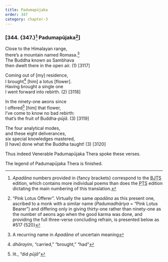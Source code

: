 ```yaml
---
title: Padumapūjaka
order: 347
category: chapter-3
---
```


### \[344. {347.}[^1] Padumapūjaka[^2]\]

Close to the Himalayan range,  
there’s a mountain named Romasa.[^3]  
The Buddha known as Sambhava  
then dwelt there in the open air. (1) \[3117\]

Coming out of \[my\] residence,  
I brought[^4] \[him\] a lotus \[flower\].  
Having brought a single one  
I went forward into rebirth. (2) \[3118\]

In the ninety-one aeons since  
I offered[^5] \[him\] that flower,  
I’ve come to know no bad rebirth:  
that’s the fruit of Buddha-*pūjā*. (3) \[3119\]

The four analytical modes,  
and these eight deliverances,  
six special knowledges mastered,  
\[I have\] done what the Buddha taught! (3) \[3120\]

Thus indeed Venerable Padumapūjaka Thera spoke these verses.

The legend of Padumapūjaka Thera is finished.

[^1]: *Apadāna* numbers provided in {fancy brackets} correspond to the <abbr title="Buddha Jayanthi Tripitaka Series">BJTS</abbr> edition, which contains more individual poems than does the <abbr title="Pali Text Society">PTS</abbr> edition dictating the main numbering of this translation.

[^2]: “Pink Lotus Offerer”. Virtually the same *apadāna* as this present one, ascribed to a monk with a similar name (*Padumadhāriya* = “Pink Lotus Bearer”) and differing only in giving thirty-one rather than ninety-one as the number of aeons ago when the good karma was done, and providing the full three-verse concluding refrain, is presented below as \#517 {520}

[^3]: A recurring name in *Apadāna* of uncertain meaning

[^4]: *dhārayim*, “carried,” “brought,” “had”

[^5]: lit., “did *pūjā*”
